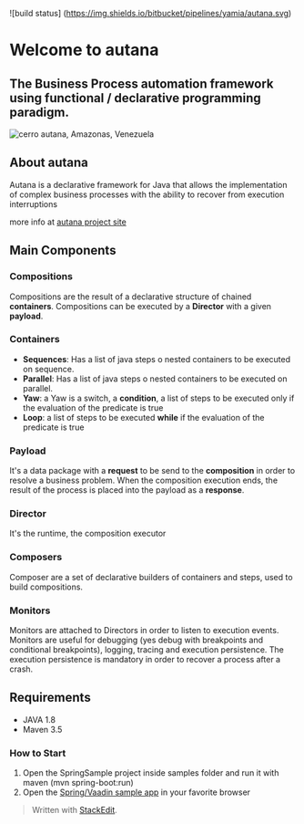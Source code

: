 ![build status] (https://img.shields.io/bitbucket/pipelines/yamia/autana.svg)

# Welcome to autana 
## The Business Process automation framework using functional / declarative programming paradigm.

![cerro autana, Amazonas, Venezuela](https://i.pinimg.com/originals/3a/4a/1b/3a4a1b279bb9f23cba3a00d85e1674b3.jpg)


## About autana

Autana is a declarative framework for Java that allows the implementation of complex business processes with the ability to recover from execution interruptions

more info at [autana project site](http://www.yamia.io/autana/)

## Main Components

### Compositions

Compositions are the result of a declarative structure of chained **containers**. Compositions can be executed by a **Director** with a given **payload**.

### Containers

 - **Sequences**: Has a list of java steps o nested containers to be executed on sequence.
 - **Parallel**: Has a list of java steps o nested containers to be executed on parallel.
 - **Yaw**: a Yaw is a switch, a **condition**, a list of steps to be executed only if the evaluation of the predicate is true
 - **Loop**: a list of steps to be executed **while** if the evaluation of the predicate is true

### Payload

It's a data package with a **request** to be send to the **composition** in order to resolve a business problem. 
When the composition execution ends, the result of the process is placed into the payload as a **response**.

### Director

It's the runtime, the composition executor

### Composers 

Composer are a set of declarative builders of containers and steps, used to build compositions.

### Monitors

Monitors are attached to Directors in order to listen to execution events. Monitors are useful for debugging (yes debug with breakpoints and conditional breakpoints), logging, tracing and execution persistence. The execution persistence is mandatory in order to recover a process after a crash.

## Requirements
 - JAVA 1.8
 - Maven 3.5

### How to Start

1. Open the SpringSample project inside samples folder and run it with maven (mvn spring-boot:run)
2. Open the [Spring/Vaadin sample app](http://localhost:8080) in your favorite browser

> Written with [StackEdit](https://stackedit.io/).